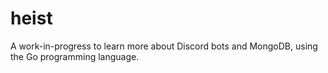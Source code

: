 # heist

A work-in-progress to learn more about Discord bots and MongoDB, using the Go programming language.